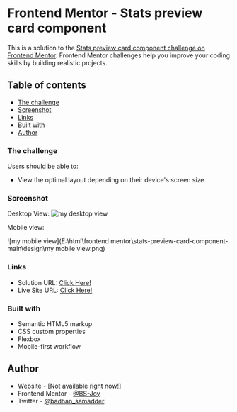 # Frontend Mentor - Stats preview card component

This is a solution to the [Stats preview card component challenge on Frontend Mentor](https://www.frontendmentor.io/challenges/stats-preview-card-component-8JqbgoU62). Frontend Mentor challenges help you improve your coding skills by building realistic projects. 

## Table of contents

  - [The challenge](#the-challenge)
  - [Screenshot](#screenshot)
  - [Links](#links)
  - [Built with](#built-with)
- [Author](#author)

### The challenge

Users should be able to:

- View the optimal layout depending on their device's screen size

### Screenshot
Desktop View:
![my desktop view](https://user-images.githubusercontent.com/65918163/147752425-ff777d60-bf1a-49fb-ab12-2c88ca884559.png)

Mobile view:

![my mobile view](E:\html\frontend mentor\stats-preview-card-component-main\design\my mobile view.png)

### Links

- Solution URL: [Click Here!](https://github.com/BS-Joy/frontendmentor-state-preview-card)
- Live Site URL: [Click Here!](https://bs-joy.github.io/frontendmentor-state-preview-card/)

### Built with

- Semantic HTML5 markup
- CSS custom properties
- Flexbox
- Mobile-first workflow

## Author

- Website - [Not available right now!]
- Frontend Mentor - [@BS-Joy](https://www.frontendmentor.io/profile/BS-Joy)
- Twitter - [@badhan_samadder](https://twitter.com/badhan_samadder)